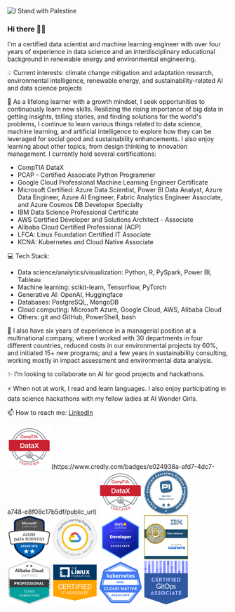 ![I Stand with Palestine](https://img.shields.io/badge/I_Stand_with_Palestine-%F0%9F%87%B5%F0%9F%87%B8%20Tech_For_Palestine-D83838?labelColor=01B861&color=D83838&link=https%3A%2F%2Ftechforpalestine.org%2Flearn-more)

### Hi there 👋🏼

<!--
**eparamasari/eparamasari** is a ✨ _special_ ✨ repository because its `README.md` (this file) appears on your GitHub profile.

Here are some ideas to get you started:
- 🔭 I’m currently working on ...
- 🌱 I’m currently learning ...
- 👯 I’m looking to collaborate on ...
- 🤔 I’m looking for help with ...
- 💬 Ask me about ...
- 📫 How to reach me: ...
- 😄 Pronouns: ...
- ⚡ Fun fact: ...
-->

I'm a certified data scientist and machine learning engineer with over four years of experience in data science and an interdisciplinary educational background in renewable energy and environmental engineering.

💡 Current interests: climate change mitigation and adaptation research, environmental intelligence, renewable energy, and sustainability-related AI and data science projects

🌱 As a lifelong learner with a growth mindset, I seek opportunities to continuously learn new skills. Realizing the rising importance of big data in getting insights, telling stories, and finding solutions for the world's problems, I continue to learn various things related to data science, machine learning, and artificial intelligence to explore how they can be leveraged for social good and sustainability enhancements. I also enjoy learning about other topics, from design thinking to innovation management. 
I currently hold several certifications:
- CompTIA DataX
- PCAP - Certified Associate Python Programmer
- Google Cloud Professional Machine Learning Engineer Certificate
- Microsoft Certified: Azure Data Scientist, Power BI Data Analyst, Azure Data Engineer, Azure AI Engineer, Fabric Analytics Engineer Associate, and Azure Cosmos DB Developer Specialty
- IBM Data Science Professional Certificate
- AWS Certified Developer and Solutions Architect - Associate
- Alibaba Cloud Certified Professional (ACP)
- LFCA: Linux Foundation Certified IT Associate
- KCNA: Kubernetes and Cloud Native Associate

💻 Tech Stack:

- Data science/analytics/visualization: Python, R, PySpark, Power BI, Tableau
- Machine learning: scikit-learn, Tensorflow, PyTorch
- Generative AI: OpenAI, Huggingface
- Databases: PostgreSQL, MongoDB
- Cloud computing: Microsoft Azure, Google Cloud, AWS, Alibaba Cloud
- Others: git and GitHub, PowerShell, bash

🔭 I also have six years of experience in a managerial position at a multinational company, where I worked with 30 departments in four different countries, reduced costs in our environmental projects by 60%, and initiated 15+ new programs; and a few years in sustainability consulting, working mostly in impact assessment and environmental data analysis.

✨ I’m looking to collaborate on AI for good projects and hackathons.

⚡ When not at work, I read and learn languages.
  I also enjoy participating in data science hackathons with my fellow ladies at AI Wonder Girls.

📫 How to reach me: [LinkedIn](https://www.linkedin.com/in/ernitia-paramasari/) 

<p float="left">
  <img src="images/Comptia-DataX.png" height="100">(https://www.credly.com/badges/e024938a-afd7-4dc7-a748-e8f08c17b5df/public_url)
  <img src="images/Comptia-DataX.png" height="100">
  <img src="images/python-institute-PCAP.png" height="100">
  <img src="images/microsoft-certified-azure-data-scientist-associate.png" height="100">
  <img src="images/professional-ml-engineer.png" height="100">
  <img src="images/AWS-certified-developer-associate.png" height="100">
  <img src="images/IBM-data-science-professional-certificate.png" height="100">
  <img src="images/alibaba-acp-cloud-computing.png" height="100">
  <img src="images/linux-foundation-lfca.png" height="100">
  <img src="images/kubernetes-cloud-native-associate-KCNA.png" height="100">
  <img src="images/certified-gitops-associate-CGOA.png" height="100">
</p>
